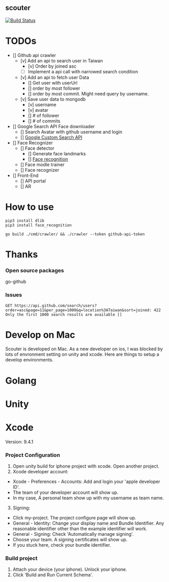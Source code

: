 scouter
---

[![Build Status](https://travis-ci.org/chechiachang/scouter.svg?branch=master)](https://travis-ci.org/chechiachang/scouter)

# TODOs

- [] Github api crawler
  - [v] Add an api to search user in Taiwan 
    - [v] Order by joined asc
    - [ ] Implement a api call with narrowed search condition
  - [v] Add an api to fetch user Data
    - [] Get user with userUrl
    - [] order by most follower
    - [] order by most commit. Might need query by username.
  - [v] Save user data to mongodb
    - [v] username
    - [v] avatar
    - [] # of follower
    - [] # of commits
- [] Google Search API Face downloader
  - [] Search Avatar with github username and login
  - [] [Google Custom Search API](https://developers.google.com/custom-search/docs/tutorial/introduction)
- [] Face Recognizer
  - [] Face detector
    - [] Generate face landmarks
    - [] [Face recognition](https://github.com/ageitgey/face_recognition)
  - [] Face modle trainer
  - [] Face recognizer
- [] Front-End
  - [] API portal
  - [] AR

# How to use

```
pip3 install dlib
pip3 install face_recognition
```

```
go build ./cmd/crawler/ && ./crawler --token github-api-token
```

# Thanks

### Open source packages
go-github

### Issues

```
GET https://api.github.com/search/users?order=asc&page=11&per_page=1000&q=location%3ATaiwan&sort=joined: 422 Only the first 1000 search results are available []
```

# Develop on Mac

Scouter is developed on Mac. As a new developer on ios, I was blocked by lots of envronment setting on unity and xcode.
Here are things to setup a develop environments.

# Golang

# Unity

# Xcode

Version: 9.4.1

### Project Configuration

1. Open unity build for iphone project with xcode. Open another project.
2. Xcode developer account:
  - Xcode - Preferences - Accounts: Add and login your 'apple developer ID'. 
  - The team of your developer account will show up. 
  - In my case, A personal team show up with my username as team name.
3. Signing:
  - Click my-project. The project configure page will show up.
  - General - Identity: Change your display name and Bundle Identifier. Any reasonable identifier other than the example identifier will work.
  - General - Signing: Check 'Automatically manage signing'.
  - Choose your team. A signing certificates will show up.
  - If you stuck here, check your bundle identifier.

### Build project

1. Attach your device (your iphone). Unlock your iphone.
2. Click 'Build and Run Current Schema'.
